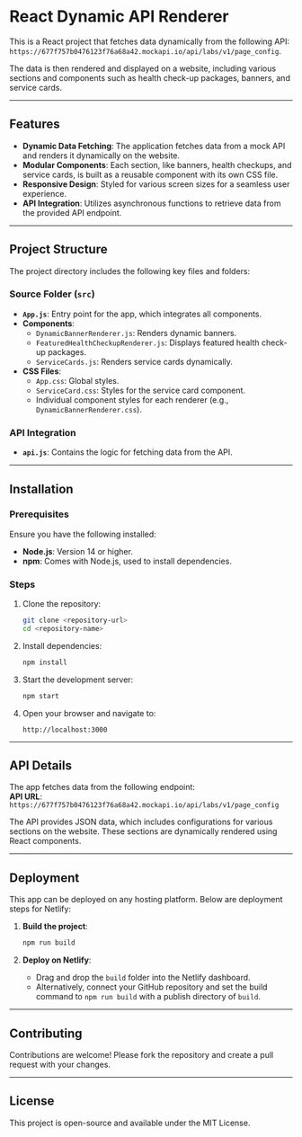 # React Dynamic API Renderer

This is a React project that fetches data dynamically from the following API:  
`https://677f757b0476123f76a68a42.mockapi.io/api/labs/v1/page_config`.  

The data is then rendered and displayed on a website, including various sections and components such as health check-up packages, banners, and service cards.

---

## Features

- **Dynamic Data Fetching**: The application fetches data from a mock API and renders it dynamically on the website.
- **Modular Components**: Each section, like banners, health checkups, and service cards, is built as a reusable component with its own CSS file.
- **Responsive Design**: Styled for various screen sizes for a seamless user experience.
- **API Integration**: Utilizes asynchronous functions to retrieve data from the provided API endpoint.

---

## Project Structure

The project directory includes the following key files and folders:

### **Source Folder (`src`)**

- **`App.js`**: Entry point for the app, which integrates all components.
- **Components**:
  - `DynamicBannerRenderer.js`: Renders dynamic banners.
  - `FeaturedHealthCheckupRenderer.js`: Displays featured health check-up packages.
  - `ServiceCards.js`: Renders service cards dynamically.
- **CSS Files**:
  - `App.css`: Global styles.
  - `ServiceCard.css`: Styles for the service card component.
  - Individual component styles for each renderer (e.g., `DynamicBannerRenderer.css`).

### **API Integration**
- **`api.js`**: Contains the logic for fetching data from the API.

---

## Installation

### Prerequisites
Ensure you have the following installed:
- **Node.js**: Version 14 or higher.
- **npm**: Comes with Node.js, used to install dependencies.

### Steps
1. Clone the repository:
   ```bash
   git clone <repository-url>
   cd <repository-name>
   ```

2. Install dependencies:
   ```bash
   npm install
   ```

3. Start the development server:
   ```bash
   npm start
   ```

4. Open your browser and navigate to:
   ```
   http://localhost:3000
   ```

---

## API Details

The app fetches data from the following endpoint:  
**API URL**: `https://677f757b0476123f76a68a42.mockapi.io/api/labs/v1/page_config`

The API provides JSON data, which includes configurations for various sections on the website. These sections are dynamically rendered using React components.

---

## Deployment

This app can be deployed on any hosting platform. Below are deployment steps for Netlify:

1. **Build the project**:
   ```bash
   npm run build
   ```

2. **Deploy on Netlify**:
   - Drag and drop the `build` folder into the Netlify dashboard.
   - Alternatively, connect your GitHub repository and set the build command to `npm run build` with a publish directory of `build`.

---

## Contributing

Contributions are welcome! Please fork the repository and create a pull request with your changes.

---

## License

This project is open-source and available under the MIT License.
